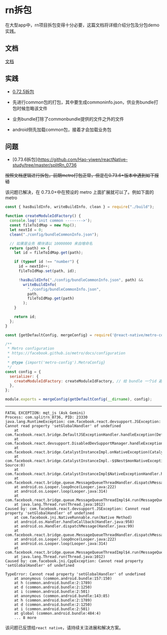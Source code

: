 # rn拆包

在大型app中，rn项目拆包变得十分必要，这篇文档将详细介绍分包及分包demo实践。

## 文档

[文档](https://juejin.cn/post/7355439624100249635?utm_source=nav&utm_medium=web&utm_campaign=coze0409)

## 实践

-   [0.72.5拆包](https://github.com/Hao-yiwen/reactNative-study/tree/master/splitRn_0725)

-   先进行common包的打包，其中要生成commoninfo.json，供业务bundle打包时候忽略该文件
-   业务bundle打除了commonbundle提供的文件之外的文件
-   android侧先加载common包，接着才会加载业务包

## 问题

-   [0.73.6拆包](https://github.com/Hao-yiwen/reactNative-study/tree/master/splitRn_0736

~~按照文档逻辑进行拆包，前期metro打包正常，但是在0.73.6+版本中遇到如下报错~~

该问题已解决，在 0.73.0+中在预设的 metro 上面扩展就可以了。例如下面的 metro
```js title="基于预设的 metro 配置的 metro"
const { hasBuildInfo, writeBuildInfo, clean } = require("./build");

function createModuleIdFactory() {
  console.log('init common -------->');
  const fileToIdMap = new Map();
  let nextId = 0;
  clean("./config/bundleCommonInfo.json");

  // 如果是业务 模块请以 10000000 来自增命名
  return (path) => {
    let id = fileToIdMap.get(path);

    if (typeof id !== "number") {
      id = nextId++;
      fileToIdMap.set(path, id);

      !hasBuildInfo("./config/bundleCommonInfo.json", path) &&
        writeBuildInfo(
          "./config/bundleCommonInfo.json",
          path,
          fileToIdMap.get(path)
        );
    }

    return id;
  };
}

const {getDefaultConfig, mergeConfig} = require('@react-native/metro-config');

/**
 * Metro configuration
 * https://facebook.github.io/metro/docs/configuration
 *
 * @type {import('metro-config').MetroConfig}
 */
const config = {
  serializer: {
    createModuleIdFactory: createModuleIdFactory, // 给 bundle 一个id 避免冲突 cli 源码中这个id 是从1 开始 自增的
  },
};

module.exports = mergeConfig(getDefaultConfig(__dirname), config);
```

----

```
FATAL EXCEPTION: mqt_js (Ask Gemini)
Process: com.splitrn_0736, PID: 23330
java.lang.RuntimeException: com.facebook.react.devsupport.JSException: Cannot read property 'setGlobalHandler' of undefined
    at com.facebook.react.bridge.DefaultJSExceptionHandler.handleException(DefaultJSExceptionHandler.java:20)
    at com.facebook.react.devsupport.DisabledDevSupportManager.handleException(DisabledDevSupportManager.java:195)
    at com.facebook.react.bridge.CatalystInstanceImpl.onNativeException(CatalystInstanceImpl.java:614)
    at com.facebook.react.bridge.CatalystInstanceImpl.-$$Nest$monNativeException(Unknown Source:0)
    at com.facebook.react.bridge.CatalystInstanceImpl$NativeExceptionHandler.handleException(CatalystInstanceImpl.java:632)
    at com.facebook.react.bridge.queue.MessageQueueThreadHandler.dispatchMessage(MessageQueueThreadHandler.java:40)
    at android.os.Looper.loopOnce(Looper.java:222)
    at android.os.Looper.loop(Looper.java:314)
    at com.facebook.react.bridge.queue.MessageQueueThreadImpl$4.run(MessageQueueThreadImpl.java:234)
    at java.lang.Thread.run(Thread.java:1012)
Caused by: com.facebook.react.devsupport.JSException: Cannot read property 'setGlobalHandler' of undefined
    at com.facebook.jni.NativeRunnable.run(Native Method)
    at android.os.Handler.handleCallback(Handler.java:958)
    at android.os.Handler.dispatchMessage(Handler.java:99)
    at com.facebook.react.bridge.queue.MessageQueueThreadHandler.dispatchMessage(MessageQueueThreadHandler.java:29)
    at android.os.Looper.loopOnce(Looper.java:222) 
    at android.os.Looper.loop(Looper.java:314) 
    at com.facebook.react.bridge.queue.MessageQueueThreadImpl$4.run(MessageQueueThreadImpl.java:234) 
    at java.lang.Thread.run(Thread.java:1012) 
Caused by: com.facebook.jni.CppException: Cannot read property 'setGlobalHandler' of undefined

TypeError: Cannot read property 'setGlobalHandler' of undefined
    at anonymous (common.android.bundle:157:150)
    at h (common.android.bundle:2:1789)
    at d (common.android.bundle:2:1250)
    at i (common.android.bundle:2:501)
    at anonymous (common.android.bundle:143:85)
    at h (common.android.bundle:2:1789)
    at d (common.android.bundle:2:1250)
    at i (common.android.bundle:2:501)
    at global (common.android.bundle:484:4)
    ... 8 more
```

该问题已反馈给`react native`，请持续关注进展和解决方案。
